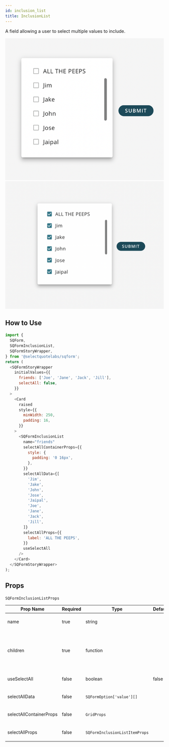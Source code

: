 ```yaml
---
id: inclusion_list
title: InclusionList
---
```


A field allowing a user to select multiple values to include. <br />

![InclusionList - not selected](../../images/SQFormInclusionListExample1.png) ![InclusionList - selected](../../images/SQFormInclusionListExample2.png) <br />

## How to Use

```js
import {
  SQForm,
  SQFormInclusionList,
  SQFormStoryWrapper,
} from '@selectquotelabs/sqform';
return (
  <SQFormStoryWrapper
    initialValues={{
      friends: ['Joe', 'Jane', 'Jack', 'Jill'],
      selectAll: false,
    }}
  >
    <Card
      raised
      style={{
        minWidth: 250,
        padding: 16,
      }}
    >
      <SQFormInclusionList
        name="friends"
        selectAllContainerProps={{
          style: {
            padding: '0 16px',
          },
        }}
        selectAllData={[
          'Jim',
          'Jake',
          'John',
          'Jose',
          'Jaipal',
          'Joe',
          'Jane',
          'Jack',
          'Jill',
        ]}
        selectAllProps={{
          label: 'ALL THE PEEPS',
        }}
        useSelectAll
      />
    </Card>
  </SQFormStoryWrapper>
);
```

## Props

`SQFormInclusionListProps`

| Prop Name | Required | Type | Default | Description |
| --- | --- | --- | --- | --- |
| name | true | string |  | The `name` must match the name of the desired array in `initialValues` |
| children | true | function |  | Children must be a function that accepts one param of type FieldArrayRenderProps and returns a single, or array of, SQFormInclusionListItems |
| useSelectAll | false | boolean | false | boolean flag to trigger usage of Select All functionality text |
| selectAllData | false | `SQFormOption['value'][]` |  | array of items to put in the `name` array on 'select all' clickcallback |
| selectAllContainerProps | false | `GridProps` |  | props for the Grid container wrapping the select all checkbox |
| selectAllProps | false | `SQFormInclusionListItemProps` |  | props for the 'select all' SQFormInclusionListItem component |
